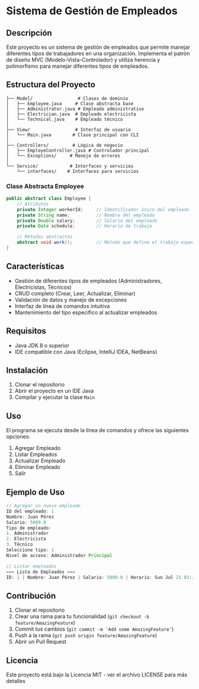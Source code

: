 # Sistema de Gestión de Empleados

## Descripción
Este proyecto es un sistema de gestión de empleados que permite manejar diferentes tipos de trabajadores en una organización. Implementa el patrón de diseño MVC (Modelo-Vista-Controlador) y utiliza herencia y polimorfismo para manejar diferentes tipos de empleados.

## Estructura del Proyecto

```
├── Model/                 # Clases de dominio
│   ├── Employee.java     # Clase abstracta base
│   ├── Administrator.java # Empleado administrativo
│   ├── Electrician.java  # Empleado electricista
│   └── Technical.java    # Empleado técnico
│
├── View/                 # Interfaz de usuario
│   └── Main.java        # Clase principal con CLI
│
├── Controllers/         # Lógica de negocio
│   ├── EmployeController.java # Controlador principal
│   └── Exceptions/     # Manejo de errores
│
└── Service/            # Interfaces y servicios
    └── interfaces/    # Interfaces para servicios
```

### Clase Abstracta Employee
```java
public abstract class Employee {
    // Atributos
    private Integer workerId;     // Identificador único del empleado
    private String name;          // Nombre del empleado
    private Double salary;        // Salario del empleado
    private Date schedule;        // Horario de trabajo

    // Métodos abstractos
    abstract void work();         // Método que define el trabajo específico del empleado
}
```

## Características
- Gestión de diferentes tipos de empleados (Administradores, Electricistas, Técnicos)
- CRUD completo (Crear, Leer, Actualizar, Eliminar)
- Validación de datos y manejo de excepciones
- Interfaz de línea de comandos intuitiva
- Mantenimiento del tipo específico al actualizar empleados

## Requisitos
- Java JDK 8 o superior
- IDE compatible con Java (Eclipse, IntelliJ IDEA, NetBeans)

## Instalación
1. Clonar el repositorio
2. Abrir el proyecto en un IDE Java
3. Compilar y ejecutar la clase `Main`

## Uso
El programa se ejecuta desde la línea de comandos y ofrece las siguientes opciones:
1. Agregar Empleado
2. Listar Empleados
3. Actualizar Empleado
4. Eliminar Empleado
5. Salir

## Ejemplo de Uso
```java
// Agregar un nuevo empleado
ID del empleado: 1
Nombre: Juan Pérez
Salario: 5000.0
Tipo de empleado:
1. Administrador
2. Electricista
3. Técnico
Seleccione tipo: 1
Nivel de acceso: Administrador Principal

// Listar empleados
=== Lista de Empleados ===
ID: 1 | Nombre: Juan Pérez | Salario: 5000.0 | Horario: Sun Jul 21 03:25:45 COT 2024
```

## Contribución
1. Clonar el repositorio
2. Crear una rama para tu funcionalidad (`git checkout -b feature/AmazingFeature`)
3. Commit tus cambios (`git commit -m 'Add some AmazingFeature'`)
4. Push a la rama (`git push origin feature/AmazingFeature`)
5. Abrir un Pull Request

## Licencia
Este proyecto está bajo la Licencia MIT - ver el archivo LICENSE para más detalles